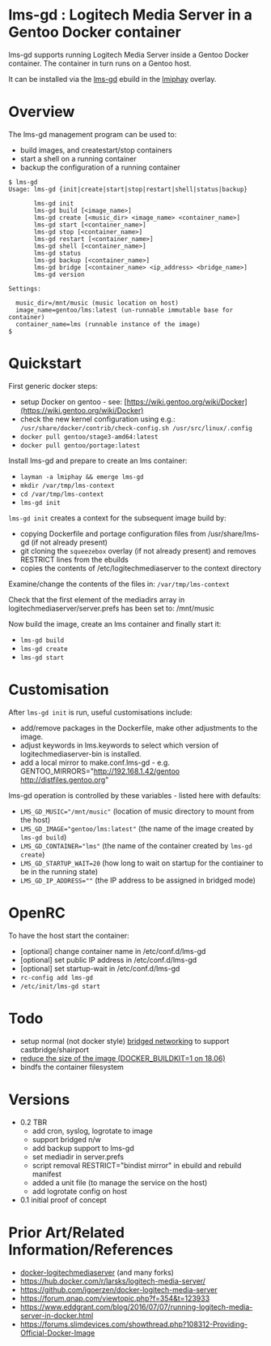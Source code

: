 # lms-gd : Logitech Media Server in a Gentoo Docker container

lms-gd supports running Logitech Media Server inside a Gentoo Docker container. The container in turn runs on a Gentoo host.

It can be installed via the [lms-gd](https://cgit.gentoo.org/user/lmiphay.git/tree/media-sound/lms-gd) ebuild in the [lmiphay](https://cgit.gentoo.org/user/lmiphay.git/) overlay.

# Overview

The lms-gd management program can be used to:
+ build images, and createstart/stop containers
+ start a shell on a running container
+ backup the configuration of a running container


```
$ lms-gd
Usage: lms-gd {init|create|start|stop|restart|shell|status|backup}

       lms-gd init
       lms-gd build [<image_name>]
       lms-gd create [<music_dir> <image_name> <container_name>]
       lms-gd start [<container_name>]
       lms-gd stop [<container_name>]
       lms-gd restart [<container_name>]
       lms-gd shell [<container_name>]
       lms-gd status
       lms-gd backup [<container_name>]
       lms-gd bridge [<container_name> <ip_address> <bridge_name>]
       lms-gd version

Settings:

  music_dir=/mnt/music (music location on host)
  image_name=gentoo/lms:latest (un-runnable immutable base for container)
  container_name=lms (runnable instance of the image)
$
```

# Quickstart

First generic docker steps:

* setup Docker on gentoo - see: [https://wiki.gentoo.org/wiki/Docker](https://wiki.gentoo.org/wiki/Docker)
* check the new kernel configuration using e.g.: `/usr/share/docker/contrib/check-config.sh /usr/src/linux/.config`
* `docker pull gentoo/stage3-amd64:latest`
* `docker pull gentoo/portage:latest`

Install lms-gd and prepare to create an lms container:

* `layman -a lmiphay && emerge lms-gd`
* `mkdir /var/tmp/lms-context`
* `cd /var/tmp/lms-context`
* `lms-gd init`

`lms-gd init` creates a context for the subsequent image build by:

* copying Dockerfile and portage configuration files from /usr/share/lms-gd (if not already present)
* git cloning the `squeezebox` overlay (if not already present) and removes RESTRICT lines from the ebuilds
* copies the contents of /etc/logitechmediaserver to the context directory

Examine/change the contents of the files in: `/var/tmp/lms-context`

Check that the first element of the mediadirs array in logitechmediaserver/server.prefs has been set to: /mnt/music

Now build the image, create an lms container and finally start it:

* `lms-gd build`
* `lms-gd create`
* `lms-gd start`

# Customisation

After `lms-gd init` is run, useful customisations include:

+ add/remove packages in the Dockerfile, make other adjustments to the image.
+ adjust keywords in lms.keywords to select which version of logitechmediaserver-bin is installed.
+ add a local mirror to make.conf.lms-gd - e.g. GENTOO_MIRRORS="http://192.168.1.42/gentoo http://distfiles.gentoo.org"

lms-gd operation is controlled by these variables - listed here with defaults:

+ `LMS_GD_MUSIC="/mnt/music"`           (location of music directory to mount from the host)
+ `LMS_GD_IMAGE="gentoo/lms:latest"`    (the name of the image created by `lms-gd build`)
+ `LMS_GD_CONTAINER="lms"`              (the name of the container created by `lms-gd create`)
+ `LMS_GD_STARTUP_WAIT=20`              (how long to wait on startup for the contiainer to be in the running state)
+ `LMS_GD_IP_ADDRESS=""`                (the IP address to be assigned in bridged mode)

# OpenRC

To have the host start the container:

* [optional] change container name in /etc/conf.d/lms-gd
* [optional] set public IP address in /etc/conf.d/lms-gd
* [optional] set startup-wait in /etc/conf.d/lms-gd
* `rc-config add lms-gd`
* `/etc/init/lms-gd start`

# Todo

+ setup normal (not docker style) [bridged networking](https://github.com/lmiphay/docker-link) to support castbridge/shairport
+ [reduce the size of the image (DOCKER_BUILDKIT=1 on 18.06)](https://github.com/moby/moby/issues/32507#issuecomment-409092581)
+ bindfs the container filesystem

# Versions

+ 0.2 TBR
  * add cron, syslog, logrotate to image
  * support bridged n/w
  * add backup support to lms-gd
  * set mediadir in server.prefs
  * script removal RESTRICT="bindist mirror" in ebuild and rebuild manifest
  * added a unit file (to manage the service on the host)
  * add logrotate config on host
+ 0.1 initial proof of concept

# Prior Art/Related Information/References

+ [docker-logitechmediaserver](https://github.com/justifiably/docker-logitechmediaserver) (and many forks)
+ https://hub.docker.com/r/larsks/logitech-media-server/
+ https://github.com/jgoerzen/docker-logitech-media-server
+ https://forum.qnap.com/viewtopic.php?f=354&t=123933
+ https://www.eddgrant.com/blog/2016/07/07/running-logitech-media-server-in-docker.html
+ https://forums.slimdevices.com/showthread.php?108312-Providing-Official-Docker-Image
